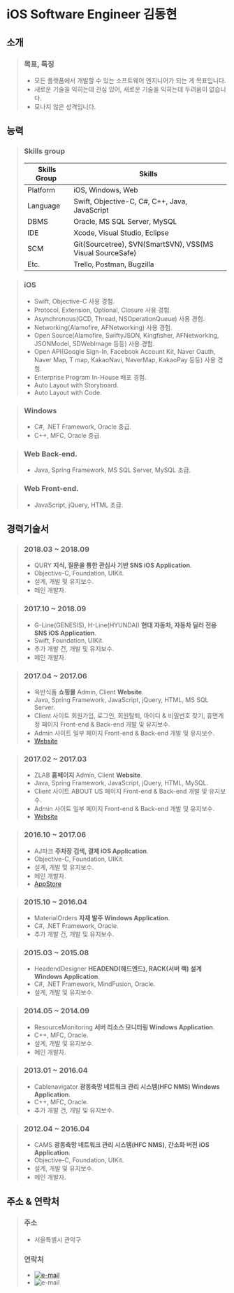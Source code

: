 # iOS Software Engineer 김동현

## 소개
>### 목표, 특징
>- 모든 플랫폼에서 개발할 수 있는 소프트웨어 엔지니어가 되는 게 목표입니다.
>- 새로운 기술을 익히는데 관심 있어, 새로운 기술을 익히는데 두려움이 없습니다.
>- 모나지 않은 성격입니다.

## 능력
>### Skills group
>| Skills Group | Skills |
>| ------------- | ------------- |
>| Platform  | iOS, Windows, Web |
>| Language  | Swift, Objective-C, C#, C++, Java, JavaScript |
>| DBMS | Oracle, MS SQL Server, MySQL |
>| IDE | Xcode, Visual Studio, Eclipse |
>| SCM | Git(Sourcetree), SVN(SmartSVN), VSS(MS Visual SourceSafe) |
>| Etc. | Trello, Postman, Bugzilla |

>### iOS
>- Swift, Objective-C 사용 경험.
>- Protocol, Extension, Optional, Closure 사용 경험.
>- Asynchronous(GCD, Thread, NSOperationQueue) 사용 경험.
>- Networking(Alamofire, AFNetworking) 사용 경험.
>- Open Source(Alamofire, SwiftyJSON, Kingfisher, AFNetworking, JSONModel, SDWebImage 등등) 사용 경험.
>- Open API(Google Sign-In, Facebook Account Kit, Naver Oauth, Naver Map, T map, KakaoNavi, NaverMap, KakaoPay 등등) 사용 경험.
>- Enterprise Program In-House 배포 경험.
>- Auto Layout with Storyboard.
>- Auto Layout with Code.

>### Windows
>- C#, .NET Framework, Oracle 중급.
>- C++, MFC, Oracle 중급.

>### Web Back-end.
>- Java, Spring Framework, MS SQL Server, MySQL 초급.

>### Web Front-end.
>- JavaScript, jQuery, HTML 초급.

## 경력기술서
>### 2018.03 ~ 2018.09
>- QURY **지식, 질문을 통한 관심사 기반 SNS iOS Application**.
>- Objective-C, Foundation, UIKit.
>- 설계, 개발 및 유지보수.
>- 메인 개발자.

>### 2017.10 ~ 2018.09
>- G-Line(GENESIS), H-Line(HYUNDAI) **현대 자동차, 자동차 딜러 전용 SNS iOS Application**.
>- Swift, Foundation, UIKit.
>- 추가 개발 건, 개발 및 유지보수.
>- 메인 개발자.

>### 2017.04 ~ 2017.06
>- 옥반식품 **쇼핑몰** Admin, Client **Website**.
>- Java, Spring Framework, JavaScript, jQuery, HTML, MS SQL Server.
>- Client 사이트 회원가입, 로그인, 회원탈퇴, 아이디 & 비밀번호 찾기, 휴면계정 페이지 Front-end & Back-end 개발 및 유지보수.
>- Admin 사이트 일부 페이지 Front-end & Back-end 개발 및 유지보수.
>- [Website](https://m.okban.co.kr/m/)

>### 2017.02 ~ 2017.03
>- ZLAB **홈페이지** Admin, Client **Website**.
>- Java, Spring Framework, JavaScript, jQuery, HTML, MySQL.
>- Client 사이트 ABOUT US 페이지 Front-end & Back-end 개발 및 유지보수.
>- Admin 사이트 일부 페이지 Front-end & Back-end 개발 및 유지보수.
>- [Website](http://www.zlab.mobi/homepage/)

>### 2016.10 ~ 2017.06
>- AJ파크 **주차장 검색, 결제 iOS Application**.
>- Objective-C, Foundation, UIKit.
>- 설계, 개발 및 유지보수.
>- 메인 개발자.
>- [AppStore](https://itunes.apple.com/kr/app/aj%ED%8C%8C%ED%81%AC-%EC%A3%BC%EC%B0%A8%EC%9E%A5-%EC%9D%B4%EC%9A%A9%EA%B3%A0%EA%B0%9D-%EC%A3%BC%EC%B0%A8-%ED%95%A0%EC%9D%B8-%EC%A3%BC%EC%B0%A8-%ED%8F%AC%EC%9D%B8%ED%8A%B8-%ED%95%A0%EC%9D%B8/id1180899976?mt=8)

>### 2015.10 ~ 2016.04
>- MaterialOrders **자재 발주 Windows Application**.
>- C#, .NET Framework, Oracle.
>- 추가 개발 건, 개발 및 유지보수.

>### 2015.03 ~ 2015.08
>- HeadendDesigner **HEADEND(헤드엔드), RACK(서버 랙) 설계 Windows Application**. 
>- C#, .NET Framework, MindFusion, Oracle.
>- 설계, 개발 및 유지보수.

>### 2014.05 ~ 2014.09
>- ResourceMonitoring **서버 리소스 모니터링 Windows Application**.
>- C++, MFC, Oracle.
>- 설계, 개발 및 유지보수.
>- 메인 개발자.

>### 2013.01 ~ 2016.04
>- Cablenavigator **광동축망 네트워크 관리 시스템(HFC NMS) Windows Application**. 
>- C++, MFC, Oracle.
>- 추가 개발 건, 개발 및 유지보수.

>### 2012.04 ~ 2016.04
>- CAMS **광동축망 네트워크 관리 시스템(HFC NMS), 간소화 버전 iOS Application**.
>- Objective-C, Foundation, UIKit.
>- 설계, 개발 및 유지보수.
>- 메인 개발자.

## 주소 & 연락처
>### 주소
>- 서울특별시 관악구
>### 연락처
>- [![e-mail](https://img.shields.io/badge/email-eastsunshinee@gmail.com-blue.svg)](mailto:yo@yevgnenll.me)<br />
>- ![e-mail](https://img.shields.io/badge/phone-010--4788--1327-blue.svg)
